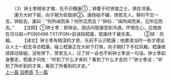　　（3）钟士季精有才理，先不识穗康①；钟要于时贤俊之士，俱往寻康。
　　康方大树下锻，向子期为佐鼓排②。康扬槌不辍，傍若无人，移时不交一言。钟起去，康曰：“何所闻而来？何所见而去？”钟曰：“闻所闻而来，见所见而去。”
　　【注释】①钟士季：即钟会，因访问嵇康受到冷遇，怀恨在心，后借故在司马昭</PGN0496.TXT/PGN>前诬陷嵇康，嵇康终于被杀害。
　　②排：风箱。
　　【译文】钟士季有精深的才思，先前不认识嵇康；他邀请当时一些才德出众人士一起去寻访嵇康。碰上嵇康正在大树下打铁，向子期打下手拉风箱。嵇康继续挥动铁槌，没有停下，旁若无人，过了好一会也不和钟士季说一句话。钟士季起身要走，嵇康才问他：“听到了什么才来的？看到了什么才走的？”钟士季说：“听到了所听到的才来，看到了所看到的才走。”
<br>[上一篇](24_02) [回卷首](24_00) [下一篇](24_04)
